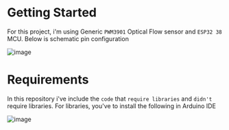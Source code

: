 # Getting Started

For this project, i'm using Generic `PWM3901` Optical Flow sensor and `ESP32 38` MCU. Below is schematic pin configuration

![image](https://github.com/user-attachments/assets/7b0ce908-f193-4665-a9e3-d7be3c00f7c5)

# Requirements

In this repository i've include the `code` that `require libraries` and `didn't` require libraries. For libraries, you've to install the following 
in Arduino IDE

![image](https://github.com/user-attachments/assets/5954ec6e-2e0d-4c40-af59-6f32057d0300)
